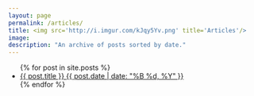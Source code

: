 ```yaml
---
layout: page
permalink: /articles/
title: <img src='http://i.imgur.com/kJqy5Yv.png' title='Articles'/>
image:
description: "An archive of posts sorted by date."
---
```


<ul class="post-list">
{% for post in site.posts %} 
  <li>
  	<article>
  		<a href="{{ site.url }}{{ post.url }}">
  			{{ post.title }} 
  			<span class="entry-date">
  				<time datetime="{{ post.date | date_to_xmlschema }}">
  					{{ post.date | date: "%B %d, %Y" }}
  				</time>
  			</span>
  		</a>
  	</article>
  </li>
{% endfor %}
</ul>
